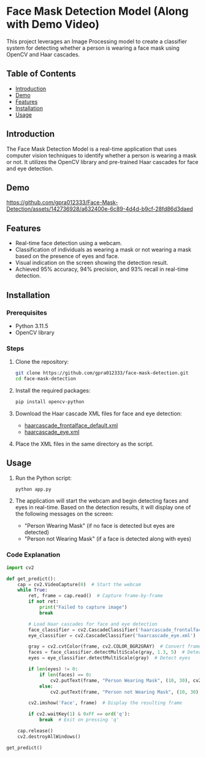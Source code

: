 # Face Mask Detection Model (Along with Demo Video)

This project leverages an Image Processing model to create a classifier system for detecting whether a person is wearing a face mask using OpenCV and Haar cascades.

## Table of Contents

- [Introduction](#introduction)
- [Demo](#demo)
- [Features](#features)
- [Installation](#installation)
- [Usage](#usage)

## Introduction

The Face Mask Detection Model is a real-time application that uses computer vision techniques to identify whether a person is wearing a mask or not. It utilizes the OpenCV library and pre-trained Haar cascades for face and eye detection.
## Demo
https://github.com/gpra012333/Face-Mask-Detection/assets/142736928/a632400e-6c89-4d4d-b9cf-28fd86d3daed
## Features

- Real-time face detection using a webcam.
- Classification of individuals as wearing a mask or not wearing a mask based on the presence of eyes and face.
- Visual indication on the screen showing the detection result.
- Achieved 95% accuracy, 94% precision, and 93% recall in real-time detection.

## Installation

### Prerequisites

- Python 3.11.5
- OpenCV library

### Steps

1. Clone the repository:
    ```bash
    git clone https://github.com/gpra012333/face-mask-detection.git
    cd face-mask-detection
    ```

2. Install the required packages:
    ```bash
    pip install opencv-python
    ```

3. Download the Haar cascade XML files for face and eye detection:
    - [haarcascade_frontalface_default.xml](https://github.com/opencv/opencv/blob/master/data/haarcascades/haarcascade_frontalface_default.xml)
    - [haarcascade_eye.xml](https://github.com/opencv/opencv/blob/master/data/haarcascades/haarcascade_eye.xml)

4. Place the XML files in the same directory as the script.

## Usage

1. Run the Python script:
    ```bash
    python app.py
    ```

2. The application will start the webcam and begin detecting faces and eyes in real-time. Based on the detection results, it will display one of the following messages on the screen:
    - "Person Wearing Mask" (if no face is detected but eyes are detected)
    - "Person not Wearing Mask" (if a face is detected along with eyes)

### Code Explanation

```python
import cv2

def get_predict():   
    cap = cv2.VideoCapture(0)  # Start the webcam
    while True:
        ret, frame = cap.read()  # Capture frame-by-frame
        if not ret:
            print("Failed to capture image")
            break

        # Load Haar cascades for face and eye detection
        face_classifier = cv2.CascadeClassifier('haarcascade_frontalface_default.xml')
        eye_classifier = cv2.CascadeClassifier('haarcascade_eye.xml')

        gray = cv2.cvtColor(frame, cv2.COLOR_BGR2GRAY)  # Convert frame to grayscale
        faces = face_classifier.detectMultiScale(gray, 1.3, 5)  # Detect faces
        eyes = eye_classifier.detectMultiScale(gray)  # Detect eyes

        if len(eyes) != 0:
            if len(faces) == 0:
                cv2.putText(frame, "Person Wearing Mask", (10, 30), cv2.FONT_HERSHEY_SIMPLEX, 0.9, (0, 255, 0), 2)
            else:
                cv2.putText(frame, "Person not Wearing Mask", (10, 30), cv2.FONT_HERSHEY_SIMPLEX, 0.9, (0, 0, 255), 2)

        cv2.imshow('Face', frame)  # Display the resulting frame

        if cv2.waitKey(1) & 0xFF == ord('q'):
            break  # Exit on pressing 'q'

    cap.release()
    cv2.destroyAllWindows()

get_predict()
